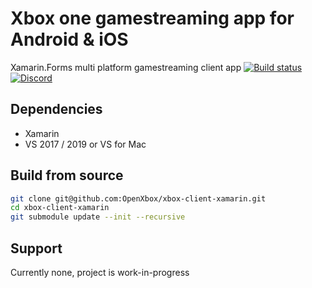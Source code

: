 # Xbox one gamestreaming app for Android & iOS
Xamarin.Forms multi platform gamestreaming client app
[![Build status](https://ci.appveyor.com/api/projects/status/a5agy9gxbywag4gc/branch/master?svg=true)](https://ci.appveyor.com/project/tuxuser/xbox-client-xamarin/branch/master)
[![Discord](https://img.shields.io/badge/discord-OpenXbox-blue.svg)](https://openxbox.org/discord)

## Dependencies
- Xamarin
- VS 2017 / 2019 or VS for Mac

## Build from source
```sh
git clone git@github.com:OpenXbox/xbox-client-xamarin.git
cd xbox-client-xamarin
git submodule update --init --recursive
```

## Support
Currently none, project is work-in-progress
